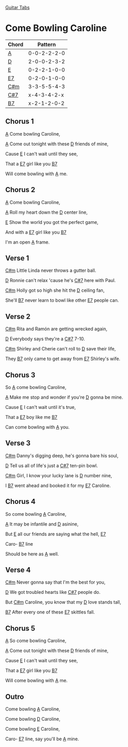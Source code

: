 [Guitar Tabs](index.md)

# Come Bowling Caroline

| Chord | Pattern |
| --- | --- |
| [A] | <a name="A">0-0-2-2-2-0</a> |
| [D] | <a name="D">2-0-0-2-3-2</a> |
| [E] | <a name="E">0-2-2-1-0-0</a> |
| [E7] | <a name="E7">0-2-0-1-0-0</a> |
| [C#m] | <a name="C#m">3-3-5-5-4-3</a> |
| [C#7] | <a name="C#7">x-4-3-4-2-x</a> |
| [B7] | <a name="B7">x-2-1-2-0-2</a> |

[A]: #A
[D]: #D
[E]: #E
[E7]: #E7
[C#m]: #C#m
[C#7]: #C#7
[B7]: #B7

## Chorus 1

[A] Come bowling Caroline,

[A] Come out tonight with these [D] friends of mine,

Cause [E] I can't wait until they see,

That a [E7] girl like you [B7]

Will come bowling with [A] me.

## Chorus 2

[A] Come bowling Caroline,

[A] Roll my heart down the [D] center line,

[E] Show the world you got the perfect game,

And with a [E7] girl like you [B7]

I'm an open [A] frame.

## Verse 1

[C#m] Little Linda never throws a gutter ball.

[D] Ronnie can't relax 'cause he's [C#7] here with Paul.

[C#m] Holly got so high she hit the [D] ceiling fan,

She'll [B7] never learn to bowl like other [E7] people can.

## Verse 2

[C#m] Rita and Ramón are getting wrecked again,

[D] Everybody says they're a [C#7] 7-10.

[C#m] Shirley and Cherie can't roll to [D] save their life,

They [B7] only came to get away from [E7] Shirley's wife.

## Chorus 3

So [A] come bowling Caroline,

[A] Make me stop and wonder if you're [D] gonna be mine.

Cause [E] I can't wait until it's true,

That a [E7] boy like me [B7]

Can come bowling with [A] you.

## Verse 3

[C#m] Danny's digging deep, he's gonna bare his soul,

[D] Tell us all of life's just a [C#7] ten-pin bowl.

[C#m] Girl, I know your lucky lane is [D] number nine,

I [B7] went ahead and booked it for my [E7] Caroline.

## Chorus 4

So come bowling [A] Caroline,

[A] It may be infantile and [D] asinine,

But [E] all our friends are saying what the hell, [E7]

Caro- [B7] line

Should be here as [A] well.

## Verse 4

[C#m] Never gonna say that I'm the best for you,

[D] We got troubled hearts like [C#7] people do.

But [C#m] Caroline, you know that my [D] love stands tall,

[B7] After every one of these [E7] skittles fall.

## Chorus 5

[A] So come bowling Caroline,

[A] Come out tonight with these [D] friends of mine,

Cause [E] I can't wait until they see,

That a [E7] girl like you [B7]

Will come bowling with [A] me.

## Outro

Come bowling [A] Caroline,

Come bowling [D] Caroline,

Come bowling [E] Caroline,

Caro- [E7] line, say you'll be [A] mine.